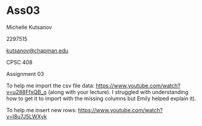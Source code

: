 # Ass03
Michelle Kutsanov 

2297515

kutsanov@chapman.edu

CPSC 408

Assignment 03


To help me import the csv file data: https://www.youtube.com/watch?v=u288FfxQB_o (along with your lecture). I struggled with understanding how to get it to import with the missing columns but Emily helped explain it).

To help me insert new rows: https://www.youtube.com/watch?v=I8u7J5LWXyk
